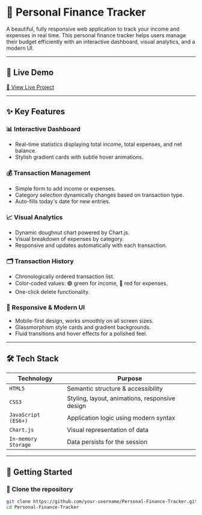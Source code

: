 # 💸 Personal Finance Tracker

A beautiful, fully responsive web application to track your income and expenses in real time. This personal finance tracker helps users manage their budget efficiently with an interactive dashboard, visual analytics, and a modern UI.

---

## 📌 Live Demo

[🔗 View Live Project](https://prashuvishwakarma.github.io/Personal-Finance-Tracker/)

---

## ✨ Key Features

### 📊 Interactive Dashboard
- Real-time statistics displaying total income, total expenses, and net balance.
- Stylish gradient cards with subtle hover animations.

### 💰 Transaction Management
- Simple form to add income or expenses.
- Category selection dynamically changes based on transaction type.
- Auto-fills today's date for new entries.

### 📈 Visual Analytics
- Dynamic doughnut chart powered by Chart.js.
- Visual breakdown of expenses by category.
- Responsive and updates automatically with each transaction.

### 🗂️ Transaction History
- Chronologically ordered transaction list.
- Color-coded values: 🟢 green for income, 🔴 red for expenses.
- One-click delete functionality.

### 📱 Responsive & Modern UI
- Mobile-first design, works smoothly on all screen sizes.
- Glassmorphism style cards and gradient backgrounds.
- Fluid transitions and hover effects for a polished feel.

---

## 🛠️ Tech Stack

| Technology | Purpose |
|------------|---------|
| `HTML5` | Semantic structure & accessibility |
| `CSS3` | Styling, layout, animations, responsive design |
| `JavaScript (ES6+)` | Application logic using modern syntax |
| `Chart.js` | Visual representation of data |
| `In-memory Storage` | Data persists for the session |

---

## 🚀 Getting Started

### 📁 Clone the repository

```bash
git clone https://github.com/your-username/Personal-Finance-Tracker.git
cd Personal-Finance-Tracker
